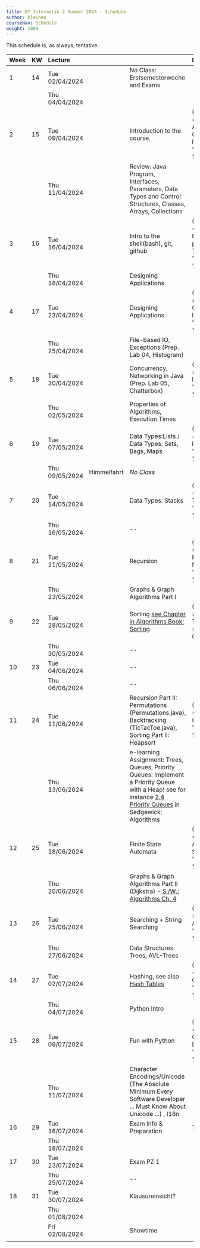 ```yaml
---
title: B7 Informatik 2 Summer 2024 - Schedule
author: kleinen
courseNav: Schedule
weight: 1000
---
```


This schedule is, as always, tentative.


| Week | KW | Lecture        |             |                                                                                                                      | Lab                                                                                |
|:-----|:---|:---------------|:------------|:---------------------------------------------------------------------------------------------------------------------|:-----------------------------------------------------------------------------------|
| 1    | 14 | Tue 02/04/2024 |             | No Class: Erstsemesterwoche and Exams                                                                                |                                                                                    |
|      |    | Thu 04/04/2024 |             |                                                                                                                      |                                                                                    |
| 2    | 15 | Tue 09/04/2024 |             | Introduction to the course.                                                                                          | {{% link title ="Designing an Application, CRC Cards " link = "../labs/lab-01" %}} |
|      |    | Thu 11/04/2024 |             | Review: Java Program, Interfaces, Parameters, Data Types and Control Structures, Classes, Arrays, Collections        |                                                                                    |
| 3    | 16 | Tue 16/04/2024 |             | Intro to the shell(bash), git, github                                                                                | {{% link title ="Getting back to programming, Tools" link = "../labs/lab-02" %}}   |
|      |    | Thu 18/04/2024 |             | Designing Applications                                                                                               |                                                                                    |
| 4    | 17 | Tue 23/04/2024 |             | Designing Applications                                                                                               | {{% link title ="Implementing CRC cards " link = "../labs/lab-03" %}}              |
|      |    | Thu 25/04/2024 |             | File-based IO, Exceptions (Prep. Lab 04, Histogram)                                                                  |                                                                                    |
| 5    | 18 | Tue 30/04/2024 |             | Concurrency, Networking in Java (Prep. Lab 05, Chatterbox)                                                           | {{% link title ="Histogram" link = "../labs/lab-04" %}}                            |
|      |    | Thu 02/05/2024 |             | Properties of Algorithms, Execution Times                                                                            |                                                                                    |
| 6    | 19 | Tue 07/05/2024 |             | Data Types:Lists /  Data Types: Sets, Bags, Maps                                                                     | {{% link title ="Chatterbox" link = "../labs/lab-05" %}}                           |
|      |    | Thu 09/05/2024 | Himmelfahrt | *No Class*                                                                                                           |                                                                                    |
| 7    | 20 | Tue 14/05/2024 |             | Data Types: Stacks                                                                                                   | {{% link title ="Execution Times" link = "../labs/lab-06" %}}                      |
|      |    | Thu 16/05/2024 |             | --                                                                                                                   |                                                                                    |
| 8    | 21 | Tue 21/05/2024 |             | Recursion                                                                                                            | {{% link title ="Reverse Polish Notation" link = "../labs/lab-07" %}}              |
|      |    | Thu 23/05/2024 |             | Graphs & Graph Algorithms Part I                                                                                     |                                                                                    |
| 9    | 22 | Tue 28/05/2024 |             | Sorting [see Chapter in Algorithms Book: Sorting](https://algs4.cs.princeton.edu/20sorting/)                         | {{% link title ="Recursive Triangles" link = "../labs/lab-08" %}}                  |
|      |    | Thu 30/05/2024 |             | --                                                                                                                   |                                                                                    |
| 10   | 23 | Tue 04/06/2024 |             | --                                                                                                                   |                                                                                    |
|      |    | Thu 06/06/2024 |             | --                                                                                                                   |                                                                                    |
| 11   | 24 | Tue 11/06/2024 |             | Recursion Part II: Permutations (Permutations.java), Backtracking (TicTacToe.java), Sorting Part II: Heapsort        | {{% link title ="Eight Queens" link = "../labs/lab-09" %}}                         |
|      |    | Thu 13/06/2024 |             |   e-learning Assignment: Trees, Queues, Priority Queues: Implement a Priority Queue with a Heap! see for instance [2.4 Priority Queues](https://algs4.cs.princeton.edu/24pq/) in Sedgewick: Algorithms                 |
| 12   | 25 | Tue 18/06/2024 |             | Finite State Automata                                                                                                                     |  {{% link title ="Finite State Automata and Sorting" link = "../labs/lab-12" %}}                                                                                   |
|      |    | Thu 20/06/2024 |             |    Graphs & Graph Algorithms Part II (Dijkstra)  - [S./W.: Algorithms Ch. 4](https://algs4.cs.princeton.edu/40graphs/)       |
| 13   | 26 | Tue 25/06/2024 |             |  Searching  + String Searching                                                                                       | {{% link title ="Getting from A to B" link = "../labs/lab-11" %}}                  |
|      |    | Thu 27/06/2024 |             | Data Structures: Trees, AVL-Trees                                                                                    |                                                                                    |
| 14   | 27 | Tue 02/07/2024 |             |  Hashing, see also [Hash Tables](https://algs4.cs.princeton.edu/34hash/)                                                                                                     | {{% link title ="Scrabble Cheater" link = "../labs/lab-13" %}}                                                                                           |
|      |    | Thu 04/07/2024 |             | Python Intro                                                                                                         |                                                                                                                                                          |
| 15   | 28 | Tue 09/07/2024 |             | Fun with Python                                                                                              | {{% link title ="Scrabble Cheater Deluxe" link = "../labs/lab-14" %}}              |
|      |    | Thu 11/07/2024 |             | Character Encodings/Unicode (The Absolute Minimum Every Software Developer ... Must Know About Unicode ...)   , I18n |              |
| 16   | 29 | Tue 16/07/2024 |             | Exam Info & Preparation                                                                                              | Trial Exams             |
|      |    | Thu 18/07/2024 |             |                                                                                                                      |                                                                                    |
| 17   | 30 | Tue 23/07/2024 |             | Exam PZ 1                                                                                                           |                                                                                    |
|      |    | Thu 25/07/2024 |             | --                                                                                                                     |                                                                                    |
| 18   | 31 | Tue 30/07/2024 |             | Klausureinsicht?                                                                                                     |                                                                                    |
|      |    | Thu 01/08/2024 |             |                                                                                                                      |                                                                                    |
|      |    | Fri 02/08/2024 |             | Showtime                                                                                                             |                                                                                    |
|      |    |                |             |                                                                                                                      |                                                                                    |







<!--
DWW
Introduction to the course
Review: Java Program, Interfaces, Parameters, Data Types and Control Structures, Classes, Arrays, Collections
Client/Server concept
Networking in Java (URLReader)
File-based IO (MakeDirectories - AlphabeticComparator - DirList - InFile - JustReadIt - Jabberwocky)
GUIs, AWT and Swing, Event handler
Properties of Algorithms (Euclid - Complexity - Birthday example)
Maximum Contiguous Subsequence Sum (Code Examples- Triple - MCSS_Main - MCSS_Algorithms - DowJones - DowJones.txt)
Abstraction: Abstract Data Types
Design Patterns, Lists (ListStuff.shtml - List.java - DLList.java - Photo.java)
More lists
Sets ,Bags, Maps| (Set - SetAsList - SetTest)
Stacks (Stack.java - StackAsArray.java - StackAsList.java - Palindrome.java - StackUnderflow.java)
Queues, Priority Queues| (Underflow.java - TestQueue.java - ArrayQueue.java - LinkedQueue.java - Queue.java )
ADTs and the Julian Date, How to Solve It (Polya)
Random numbers -
Probabilistic Algorithms
Recursion
Permutations (Handout on Permutations), Backtracking (TicTacToe.java), Trees (Tree.java - Node.java - TestTree.java - ListTree.java)
AVL-Trees (AVL Tutorial), Tries
Graphs
Graph Algorithms, Quadtrees
Sorting
Finite State Automata
Heapsort (Handout-heap - Heapsort.java), Searching. Nearest Neighbor, Branch and Bound
String Searching
Hashing
NP-Complete Problems
Coding Algorithms
Unicode (The Absolute Minimum Every Software Developer ... Must Know About Unicode ...), Cryptographic Algorithms



Scanning and Parsing Algorithms 1
Scanning and Parsing Algorithms 2

Enumerations (Main - Card - ShuffleAndDeal)
Collections - - Iterators


Readings:

What every computer scientist needs to know about floating point numbers

Why computers suck at maths



If time: more Java AWT
(AllComponents.java- Scribble2.java - FrameHandler.java)

-->
